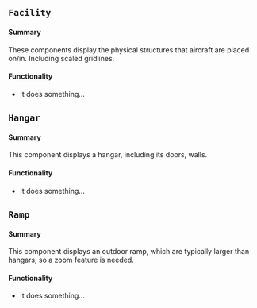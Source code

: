 ## `Facility`

#### Summary
These components display the physical structures that aircraft are placed on/in. Including scaled gridlines.

#### Functionality
* It does something...

## `Hangar`

#### Summary
This component displays a hangar, including its doors, walls.

#### Functionality
* It does something...

## `Ramp`

#### Summary
This component displays an outdoor ramp, which are typically larger than hangars, so a zoom feature is needed.

#### Functionality
* It does something...